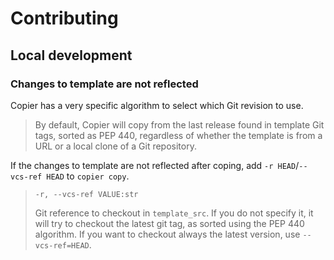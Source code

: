 # Contributing

## Local development

### Changes to template are not reflected

Copier has a very specific algorithm to select which Git revision to use.

> By default, Copier will copy from the last release found in template Git tags, sorted as PEP 440, regardless of whether the template is from a URL or a local clone of a Git repository.

If the changes to template are not reflected after coping, add `-r HEAD`/`--vcs-ref HEAD` to `copier copy`.

> `-r, --vcs-ref VALUE:str`
>
> Git reference to checkout in `template_src`.
> If you do not specify it, it will try to
> checkout the latest git tag, as sorted using
> the PEP 440 algorithm. If you want to
> checkout always the latest version, use
> `--vcs-ref=HEAD`.
